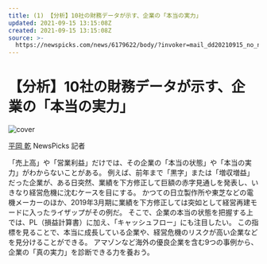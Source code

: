 ```yaml
---
title: (1) 【分析】10社の財務データが示す、企業の「本当の実力」
updated: 2021-09-15 13:15:08Z
created: 2021-09-15 13:15:08Z
source: >-
  https://newspicks.com/news/6179622/body/?invoker=mail_dd20210915_no_no-id_free&utm_source=newspicks&utm_medium=mail&utm_campaign=mail_dd20210915_no_no-id_free
---
```


# 【分析】10社の財務データが示す、企業の「本当の実力」

 ![cover](../_resources/cover-1)

[平岡 乾](https://newspicks.com/user/3880870)
NewsPicks 記者

「売上高」や「営業利益」だけでは、その企業の「本当の状態」や「本当の実力」がわからないことがある。
例えば、前年まで「黒字」または「増収増益」だった企業が、ある日突然、業績を下方修正して巨額の赤字見通しを発表し、いきなり経営危機に沈むケースを目にする。
かつての日立製作所や東芝などの電機メーカーのほか、2019年3月期に業績を下方修正しては突如として経営再建モードに入ったライザップがその例だ。
そこで、企業の本当の状態を把握する上では、PL（損益計算書）に加え、「キャッシュフロー」にも注目したい。
この指標を見ることで、本当に成長している企業や、経営危機のリスクが高い企業などを見分けることができる。
アマゾンなど海外の優良企業を含む9つの事例から、企業の「真の実力」を診断できる力を養おう。